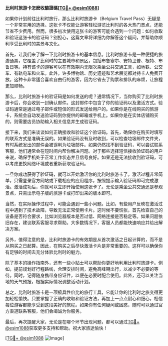 **比利时旅游卡怎麽收驗證碼[[TG💪+ @esim1088](https://t.me/s/esim1088)]**

如果你计划前往比利时旅行，那么比利时旅游卡（Belgium Travel Pass）无疑是一个非常实用的选择。这张卡不仅能让游客轻松游览比利时的各大热门景点，还能节省不少费用。然而，很多初次使用这张卡的游客可能会遇到一个问题：如何收取和验证这张卡的验证码？别担心，这篇文章将详细为你解答这个疑问，并帮助你顺利享受比利时的美景与文化。

首先，让我们来了解一下比利时旅游卡的基本信息。比利时旅游卡是一种便捷的旅游通票，它覆盖了比利时的主要城市和景区，包括布鲁塞尔、安特卫普、根特、布鲁日等。持有该卡的游客可以在有效期内无限次乘坐公共交通工具，如地铁、公交车、有轨电车和火车。此外，许多博物馆、历史遗迹和艺术展览都对持卡人免费开放。这种卡非常适合喜欢自由行的游客，因为它省去了购票和排队的麻烦，让旅程更加顺畅。

那么，比利时旅游卡的验证码是如何发送的呢？通常情况下，当你购买了比利时旅游卡后，你会收到一封确认邮件。这封邮件中包含了你的验证码以及激活方式。验证码通常是通过电子邮件或短信的形式发送给用户的。如果你是在线购买的旅游卡，系统会自动发送验证码到你提供的邮箱或手机上。如果你是在实体店铺购买的，则需要店员协助输入相关信息并生成验证码。

接下来，我们来谈谈如何正确接收和验证这个验证码。首先，确保你在购买时填写的联系方式是准确无误的。如果验证码没有及时收到，可以检查垃圾邮件文件夹，有时系统发出的邮件会被误判为垃圾邮件。如果仍然找不到验证码，可以尝试联系客服，他们通常会在短时间内帮你解决问题。对于那些选择短信接收验证码的用户来说，确保手机处于正常工作状态并且信号良好。如果还是无法接收到验证码，可以考虑更换网络环境或者重新获取验证码。

一旦你成功获得了验证码，就可以开始激活你的比利时旅游卡了。激活过程非常简单，只需登录官方网站或下载相应的应用程序，按照提示输入验证码即可完成激活。激活成功后，你就可以立即开始使用这张卡了。无论是乘坐公共交通还是参观景点，只需出示电子版的旅游卡或打印出来的版本即可。

当然，在实际操作过程中，可能会遇到一些小问题。比如，有些用户反映在激活过程中遇到了技术故障，导致无法正常使用卡片。这时候不要慌张，首先检查自己的设备是否符合要求，比如浏览器版本是否过低、网络连接是否稳定等。如果问题依旧存在，建议联系客服寻求帮助。大多数情况下，客服人员都能快速响应并给出解决方案。

另外，值得注意的是，比利时旅游卡的有效期是从首次激活之日起计算的，而不是从购买之日起算。因此，在购买之后尽快激活卡片是非常重要的。这样可以确保你有足够的时间去充分体验比利时的魅力。

除了基本的操作指南外，还有一些小贴士可以帮助你更好地利用比利时旅游卡。例如，提前规划好行程路线，合理安排时间，避免高峰期出行，以减少不必要的等待。同时，记得随身携带身份证件，以便在必要时配合使用。此外，还可以关注当地的天气预报，根据实际情况调整活动计划。

总之，比利时旅游卡是一项极具性价比的旅行工具，它能让你的比利时之旅变得更加轻松愉快。只要掌握了正确的收取和验证方法，再加上一点点耐心和细心，相信每位游客都能享受到这段美好的旅程。如果你有任何疑问或困惑，随时可以通过官方渠道联系客服，他们会竭诚为你服务。

最后，再次提醒大家，无论是在哪个环节出现问题，都可以通过[TG💪+ @esim1088](https://t.me/s/esim1088)获取更多支持和帮助。祝大家旅途愉快！

[[TG💪+ @esim1088](https://t.me/s/esim1088) ![Image](https://i.postimg.cc/4NQfJmqS/Snipaste-2025-05-13-00-14-12.png)]